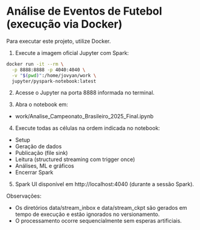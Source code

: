 # Análise de Eventos de Futebol (execução via Docker)

Para executar este projeto, utilize Docker.

1. Execute a imagem oficial Jupyter com Spark:

```bash
docker run -it --rm \
  -p 8888:8888 -p 4040:4040 \
  -v "$(pwd)":/home/jovyan/work \
  jupyter/pyspark-notebook:latest
```

2. Acesse o Jupyter na porta 8888 informada no terminal.

3. Abra o notebook em:
- work/Analise_Campeonato_Brasileiro_2025_Final.ipynb

4. Execute todas as células na ordem indicada no notebook:
- Setup
- Geração de dados
- Publicação (file sink)
- Leitura (structured streaming com trigger once)
- Análises, ML e gráficos
- Encerrar Spark

5. Spark UI disponível em http://localhost:4040 (durante a sessão Spark).

Observações:
- Os diretórios data/stream_inbox e data/stream_ckpt são gerados em tempo de execução e estão ignorados no versionamento.
- O processamento ocorre sequencialmente sem esperas artificiais.
